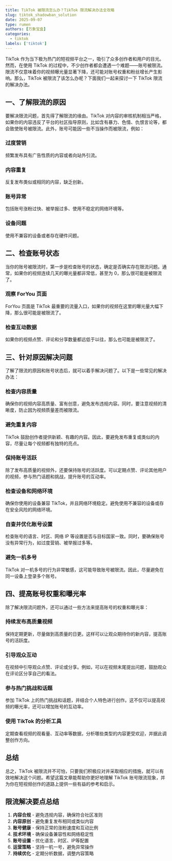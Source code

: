 ```yaml
---
title: TikTok 被限流怎么办？TikTok 限流解决办法全攻略
slug: tiktok_shadowban_solution
date: 2025-09-07
type: rumen
authors: [万象宝盒]
categories: 
  - tiktok 
labels: ['tiktok']
---
```




TikTok 作为当下极为热门的短视频平台之一，吸引了众多创作者和用户的目光。然而，在使用 TikTok 的过程中，不少创作者都会遭遇一个难题——账号被限流。限流不仅意味着你的视频曝光量显著下降，还可能对账号权重和粉丝增长产生影响。那么，TikTok 被限流了该怎么办呢？下面我们一起来探讨一下 TikTok 限流的解决办法。

## 一、了解限流的原因

要解决限流问题，首先得了解限流的缘由。TikTok 对内容的审核机制相当严格，如果你的内容违反了平台的社区指导原则，比如含有暴力、色情、仇恨言论等，都会致使账号被限流。此外，账号可能因一些不当操作而被限流，例如：

### 过度营销
频繁发布具有广告性质的内容或者向站外引流。

### 内容重复
反复发布类似或相同的内容，缺乏创新。

### 账号异常
包括账号涨粉过快、被举报过多、使用不稳定的网络环境等。

### 设备问题
使用不兼容的设备或者存在硬件问题。

## 二、检查账号状态

当你的账号被限流时，第一步是检查账号的状态，确定是否确实存在限流问题。通常，如果你的视频连续几天的曝光量都非常低，甚至为 0，那么很可能是被限流了。

### 观察 ForYou 页面
ForYou 页面是 TikTok 最重要的流量入口，如果你的视频在这里的曝光量大幅下降，那么很可能是被限流了。

### 检查互动数据
如果你的视频点赞、评论和分享数量都远低于以往，那么也可能是被限流了。

## 三、针对原因解决问题

了解了限流的原因和账号状态后，就可以着手解决问题了。以下是一些常见的解决办法：

### 检查内容质量
确保你的视频内容高质量、富有创意，避免发布违规内容。同时，要注意视频的清晰度，防止因为视频质量差而被限流。

### 避免重复内容
TikTok 鼓励创作者提供新颖、有趣的内容。因此，要避免发布重复或类似的内容，尽量让每个视频都有独特的亮点。

### 保持账号活跃
除了发布高质量的视频外，还要保持账号的活跃度。可以定期点赞、评论其他用户的视频，参与热门话题和挑战，提升账号的互动率。

### 检查设备和网络环境
确保你使用的设备兼容 TikTok，并且网络环境稳定。避免使用不兼容的设备或存在安全风险的网络环境。

### 自查并优化账号设置
检查账号的语言、时区、网络 IP 等设置是否与目标国家一致。同时，要确保账号没有异常行为，如过度营销、被举报过多等。

### 避免一机多号
TikTok 对一机多号的行为非常敏感，这可能导致账号被限流。因此，尽量避免在同一设备上登录多个账号。

## 四、提高账号权重和曝光率

除了解决限流问题外，还可以通过一些方法来提高账号的权重和曝光率：

### 持续发布高质量视频
保持定期更新，尽量做到高质量的日更。这样可以让观众期待你的新内容，提高账号的活跃度。

### 引导观众互动
在视频中引导观众点赞、评论或分享。例如，可以在视频末尾提出问题，鼓励观众在评论区分享自己的看法。

### 参与热门挑战和话题
参加 TikTok 上的热门挑战和话题，并结合个人特色进行创作。这不仅可以提高视频的曝光率，还可以增加账号的互动率。

### 使用 TikTok 的分析工具
定期查看视频的观看量、互动率等数据，分析哪些类型的内容更受欢迎，并据此调整创作方向。

## 总结

总之，TikTok 被限流并不可怕，只要我们积极应对并采取相应的措施，就可以有效地解决这个问题。希望这篇文章能帮助你更好地理解 TikTok 账号限流现象，并为你在短视频创作的道路上提供一些有益的参考和启示。

## 限流解决要点总结

1. **内容合规** - 避免违规内容，确保符合社区准则
2. **内容原创** - 避免重复发布相同或类似内容  
3. **账号健康** - 保持正常的涨粉速度和互动比例
4. **技术环境** - 确保设备兼容性和网络稳定性
5. **账号设置** - 优化语言、时区、IP等配置
6. **运营策略** - 坚持一机一号，避免异常操作
7. **持续优化** - 定期分析数据，调整内容策略